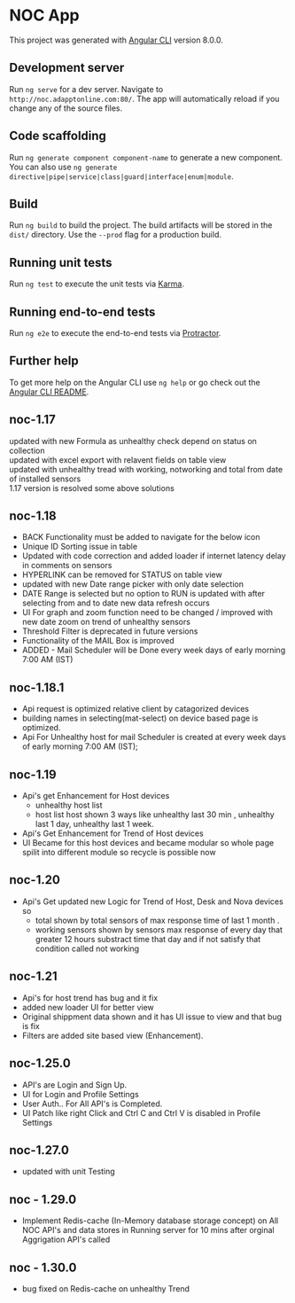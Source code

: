 # NOC App

This project was generated with [Angular CLI](https://github.com/angular/angular-cli) version 8.0.0.

## Development server

Run `ng serve` for a dev server. Navigate to `http://noc.adapptonline.com:80/`. The app will automatically reload if you change any of the source files.

## Code scaffolding

Run `ng generate component component-name` to generate a new component. You can also use `ng generate directive|pipe|service|class|guard|interface|enum|module`.

## Build

Run `ng build` to build the project. The build artifacts will be stored in the `dist/` directory. Use the `--prod` flag for a production build.

## Running unit tests

Run `ng test` to execute the unit tests via [Karma](https://karma-runner.github.io).

## Running end-to-end tests

Run `ng e2e` to execute the end-to-end tests via [Protractor](http://www.protractortest.org/).

## Further help

To get more help on the Angular CLI use `ng help` or go check out the [Angular CLI README](https://github.com/angular/angular-cli/blob/master/README.md).

## noc-1.17

updated with new Formula as unhealthy check depend on status on collection  
updated with excel export with relavent fields on table view  
updated with unhealthy tread with working, notworking and total from date of installed sensors \
1.17 version is resolved some above solutions

## noc-1.18

- BACK Functionality must be added to navigate for the below icon
- Unique ID Sorting issue in table
- Updated with code correction and added loader if internet latency delay in comments on sensors
- HYPERLINK can be removed for STATUS on table view
- updated with new Date range picker with only date selection
- DATE Range is selected but no option to RUN is updated with after selecting from and to date new data refresh occurs
- UI For graph and zoom function need to be changed / improved with new date zoom on trend of unhealthy sensors
- Threshold Filter is deprecated in future versions
- Functionality of the MAIL Box is improved
- ADDED - Mail Scheduler will be Done every week days of early morning 7:00 AM (IST)

## noc-1.18.1

- Api request is optimized relative client by catagorized devices 
- building names in selecting(mat-select) on device based page is optimized. 
- Api For Unhealthy host for mail Scheduler is created at every week days of early morning 7:00 AM (IST);

## noc-1.19

- Api's get Enhancement for Host devices 
    * unhealthy host list
    * host list host shown 3 ways like unhealthy last 30 min , unhealthy last 1 day, unhealthy last 1 week.
- Api's Get Enhancement for Trend of Host devices 
- UI Became for this host devices and became modular so whole page spilit into different module so recycle is possible now


## noc-1.20

- Api's Get updated new Logic for Trend of Host, Desk  and Nova devices so
    * total shown by total sensors of max response time of last 1 month .
    * working sensors shown by sensors max response of every day that greater 12 hours substract time that day and if not satisfy that condition called not working

## noc-1.21

- Api's for host trend has bug and it fix 
- added new loader UI for better view 
- Original shippment data shown and it has UI issue to view and that bug is fix
- Filters are added site based view (Enhancement).
    
## noc-1.25.0

- API's are Login and Sign Up.
- UI for Login and Profile Settings
- User Auth.. For All API's is Completed.
- UI Patch like right Click and Ctrl C and Ctrl V is disabled in Profile Settings

## noc-1.27.0
- updated with unit Testing 

## noc - 1.29.0

- Implement Redis-cache (In-Memory database storage concept) on All NOC API's and data stores in Running server for 10 mins after orginal Aggrigation API's called 



## noc - 1.30.0

- bug fixed on Redis-cache on unhealthy Trend
